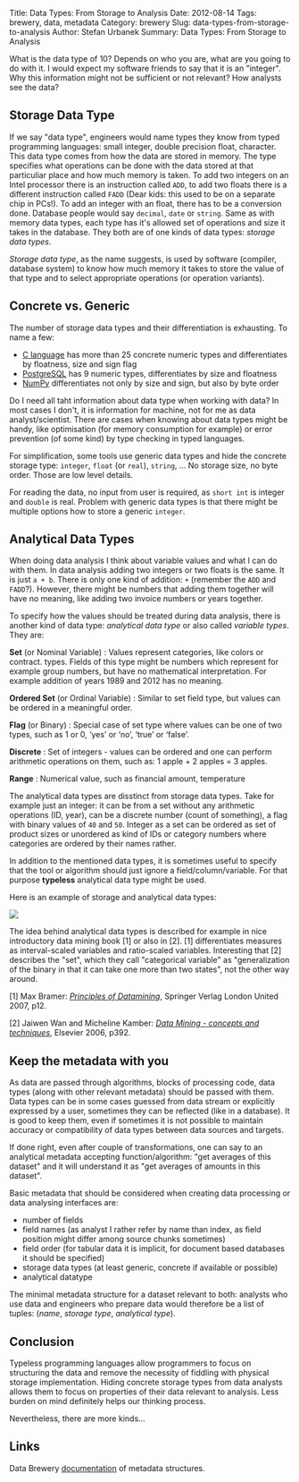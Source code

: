 Title: Data Types: From Storage to Analysis 
Date: 2012-08-14
Tags: brewery, data, metadata
Category: brewery
Slug: data-types-from-storage-to-analysis
Author: Stefan Urbanek
Summary: Data Types: From Storage to Analysis 

What is the data type of 10? Depends on who you are, what are you going to do with it. I would expect my software friends to say that it is an "integer". Why this information might not be sufficient or not relevant? How analysts see the data?

Storage Data Type
-----------------

If we say "data type", engineers would name types they know from typed programming languages: small integer, double precision float, character. This data type comes from how the data are stored in memory. The type specifies what operations can be done with the data stored at that particuliar place and how much memory is taken. To add two integers on an Intel processor there is an instruction called `ADD`, to add two floats there is a different instruction called `FADD` (Dear kids: this used to be on a separate chip in PCs!). To add an integer with an float, there has to be a conversion done. Database people would say `decimal`, `date` or `string`. Same as with memory data types, each type has it's allowed set of operations and size it takes in the database. They both are of one kinds of data types: _storage data types_.

_Storage data type_, as the name suggests, is used by software (compiler, database system) to know how much memory it takes to store the value of that type and to select appropriate operations (or operation variants).

Concrete vs. Generic
--------------------

The number of storage data types and their differentiation is exhausting. To name a few:

* [C language](http://en.wikipedia.org/wiki/C_data_types) has more than 25 concrete numeric types and differentiates by floatness, size and sign flag
* [PostgreSQL](http://www.postgresql.org/docs/9.1/static/datatype-numeric.html#DATATYPE-INT) has 9 numeric types, differentiates by size and floatness
* [NumPy](http://docs.scipy.org/doc/numpy/reference/arrays.dtypes.html) differentiates not only by size and sign, but also by byte order

Do I need all taht information about data type when working with data? In most cases I don't, it is information for machine, not for me as data analyst/scientist. There are cases when knowing about data types might be handy, like optimisation (for memory consumption for example) or error prevention (of some kind) by type checking in typed languages.

For simplification, some tools use generic data types and hide the concrete storage type: `integer`, `float` (or `real`), `string`, ... No storage size, no byte order. Those are low level details.

For reading the data, no input from user is required, as `short int` is integer and `double` is real. Problem with generic data types is that there might be multiple options how to store a generic `integer`. 


Analytical Data Types
---------------------

When doing data analysis I think about variable values and what I can do with them. In data analysis adding two integers or two floats is the same. It is just `a + b`. There is only one kind of addition: `+` (remember the `ADD` and `FADD`?). However, there might be numbers that adding them together will have no meaning, like adding two invoice numbers or years together.

To specify how the values should be treated during data analysis, there is another kind of data type: _analytical data type_ or also called _variable types_. They are:

**Set** (or Nominal Variable)
:   Values represent categories, like colors or contract. types. Fields of
this type might be numbers which represent for example group numbers, but have
no mathematical interpretation. For example addition of years 1989 and 2012
has no meaning.

**Ordered Set** (or Ordinal Variable)
:   Similar to set field type, but values can be ordered in a meaningful order.

**Flag** (or Binary)
:    Special case of set type where values can be one of two types, such as 1 or 0, ‘yes’ or ‘no’, ‘true’ or ‘false’.

**Discrete**
:   Set of integers - values can be ordered and one can perform arithmetic operations on them, such as: 1 apple + 2 apples = 3 apples.

**Range**
:    Numerical value, such as financial amount, temperature

The analytical data types are disstinct from storage data types. Take for example just an integer: it can be from a set without any arithmetic operations (ID, year), can be a discrete number (count of something), a flag with binary values of `40` and `50`. Integer as a set can be ordered as set of product sizes or unordered as kind of IDs or category numbers where categories are ordered by their names rather.

In addition to the mentioned data types, it is sometimes useful to specify that the tool or algorithm should just ignore a field/column/variable. For that purpose **typeless** analytical data type might be used.

Here is an example of storage and analytical data types:

![](static/images/data-types-from-storage-to-analysis-data_types.png)

The idea behind analytical data types is described for example in nice introductory data mining book [1] or also in [2]. [1] differentiates measures as interval-scaled variables and ratio-scaled variables. Interesting that [2] describes the "set", which they call "categorical variable" as "generalization of the binary in that it can take one more than two states", not the other way around.

[1] Max Bramer: [_Principles of Datamining_](http://books.google.sk/books?id=xVW7NslHNHsC&amp;lpg=PP1&amp;ots=WjUU2gy5Zn&amp;dq=principles%20of%20data%20mining&amp;hl=sk&amp;pg=PP1#v=onepage&amp;q=principles%20of%20data%20mining&amp;f=false), Springer Verlag London United 2007, p12.

[2] Jaiwen Wan and Micheline Kamber: [_Data Mining - concepts and techniques_](http://books.google.sk/books?id=AfL0t-YzOrEC&amp;lpg=PP1&amp;ots=UvWVzPetD2&amp;dq=Data%20Mining%20-%20concepts%20and%20techniques&amp;pg=PP1#v=onepage&amp;q=Data%20Mining%20-%20concepts%20and%20techniques&amp;f=false), Elsevier 2006, p392.

Keep the metadata with you
--------------------------

As data are passed through algorithms, blocks of processing code, data types (along with other relevant metadata) should be passed with them. Data types can be in some cases guessed from data stream or explicitly expressed by a user, sometimes they can be reflected (like in a database). It is good to keep them, even if sometimes it is not possible to maintain accuracy or compatibility of data types between data sources and targets.

If done right, even after couple of transformations, one can say to an analytical metadata accepting function/algorithm: "get averages of this dataset" and it will understand it as "get averages of amounts in this dataset".

Basic metadata that should be considered when creating data processing or data analysing interfaces are:

* number of fields
* field names (as analyst I rather refer by name than index, as field position might differ among source chunks sometimes)
* field order (for tabular data it is implicit, for document based databases it should be specified)
* storage data types (at least generic, concrete if available or possible)
* analytical datatype

The minimal metadata structure for a dataset relevant to both: analysts who use data and engineers who prepare data would therefore be a list of tuples: (_name_, _storage type_, _analytical type_).

Conclusion
----------

Typeless programming languages allow programmers to focus on structuring the data and remove the necessity of fiddling with physical storage implementation. Hiding concrete storage types from data analysts allows them to focus on properties of their data relevant to analysis. Less burden on mind definitely helps our thinking process.

Nevertheless, there are more kinds...

Links
-----

Data Brewery [documentation](http://packages.python.org/brewery/metadata.html) of metadata structures.

